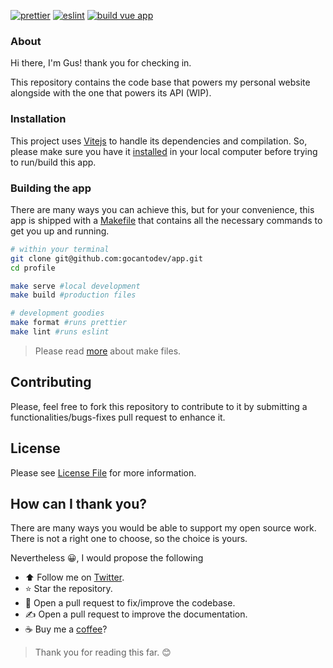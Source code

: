 [![prettier](https://github.com/gocantodev/app/actions/workflows/prettier.yml/badge.svg?branch=main)](https://github.com/gocantodev/app/actions/workflows/prettier.yml)
[![eslint](https://github.com/gocantodev/app/actions/workflows/eslint.yml/badge.svg?branch=main)](https://github.com/gocantodev/app/actions/workflows/eslint.yml)
[![build vue app](https://github.com/gocantodev/app/actions/workflows/build-vue-app.yml/badge.svg?branch=main)](https://github.com/gocantodev/app/actions/workflows/build-vue-app.yml)

### About

Hi there, I'm Gus! thank you for checking in.

This repository contains the code base that powers my personal website alongside with the one that powers its API (WIP).

### Installation

This project uses [Vitejs](https://vitejs.dev/) to handle its dependencies and compilation. So, please make sure you have
it [installed](https://vitejs.dev/guide/#scaffolding-your-first-vite-project) in your local computer before trying to run/build this app.

### Building the app

There are many ways you can achieve this, but for your convenience, this app is shipped with a [Makefile](https://github.com/gocantodev/app/blob/main/Makefile)
that contains all the necessary commands to get you up and running.

```bash
# within your terminal
git clone git@github.com:gocantodev/app.git
cd profile

make serve #local development
make build #production files

# development goodies
make format #runs prettier
make lint #runs eslint
```

> Please read [more](https://makefiletutorial.com) about make files.

## Contributing

Please, feel free to fork this repository to contribute to it by submitting a functionalities/bugs-fixes pull request to
enhance it.

## License

Please see [License File](https://github.com/gocantodev/app/blob/main/LICENSE) for more information.

## How can I thank you?

There are many ways you would be able to support my open source work. There is not a right one to choose, so the choice is yours.

Nevertheless :grinning:, I would propose the following

- :arrow_up: Follow me on [Twitter](https://twitter.com/gocanto).
- :star: Star the repository.
- :handshake: Open a pull request to fix/improve the codebase.
- :writing_hand: Open a pull request to improve the documentation.
- :coffee: Buy me a [coffee](https://github.com/sponsors/gocanto)?

> Thank you for reading this far. :blush:
